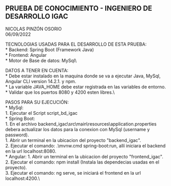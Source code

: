 ## PRUEBA DE CONOCIMIENTO - INGENIERO DE DESARROLLO IGAC
 NICOLAS PINZÓN OSORIO \
 06/09/2022

TECNOLOGIAS USADAS PARA EL DESARROLLO DE ESTA PRUEBA:\
	* Backend: Spring Boot (Framework Java)\
	* Frontend: Angular\
	* Motor de Base de datos: MySql\

DATOS A TENER EN CUENTA:\
	* Debe estar instalado en la maquina donde se va a ejecutar Java, MySql, Angular CLI version 14.2.1. y npm.\
	* La variable JAVA_HOME debe estar registrada en las variables de entorno.\
	* Validar que los puertos 8080 y 4200 esten libres.\

PASOS PARA SU EJECUCIÓN:\
	* MySql:\
		1. Ejecutar el Script script_bd_igac\
	* Spring Boot: \
		1. En el archivo backend_igac\src\main\resources\application.properties debera actualizar los datos para la conexion con MySql (username y password).\
		1. Abrir un terminal en la ubicacion del proyecto "backend_igac".\
		2. Ejecutar el comando: .\mvnw.cmd spring-boot:run, allí iniciara el backend en la url localhost:8080.\
	* Angular:
		1. Abrir un terminal en la ubicacion del proyecto "frontend_igac".\
		2. Ejecutar el comando: npm install (Instala las dependecias usadas en el proyecto).\
		3. Ejecutar el comando: ng serve, se iniciará el frontend en la url localhost:4200.\

		
